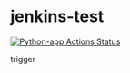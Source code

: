 # jenkins-test


<!-- ![Build](https://github.com/Lonestar137/jenkins-test/workflows/Build/badge.svg) -->

<!-- [![Build Status](https://img.shields.io/travis/username/repo.svg)](https://travis-ci.org/Lonestar137/jenkins-test) -->

[![Python-app Actions Status](https://github.com/Lonestar137/jenkins-test/workflows/python-app/badge.svg)](https://github.com/Lonestar137/jenkins-test/actions)


trigger

